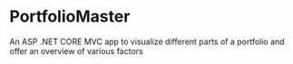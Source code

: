 # PortfolioMaster
An ASP .NET CORE MVC app to visualize different parts of a portfolio and offer an overview of various factors
